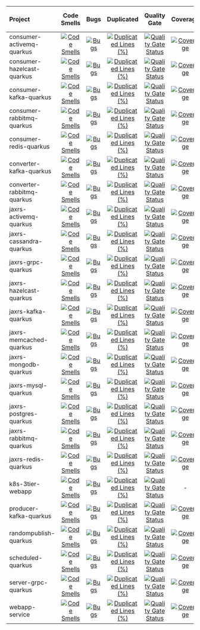 | Project                    |                                                                                                  Code Smells                                                                                                  |                                                                                               Bugs                                                                                              |                                                                                                              Duplicated                                                                                                             |                                                                                                      Quality Gate                                                                                                      |                                                                                                 Coverage                                                                                                |                                                                                               Lines of Code                                                                                               |
| :------------------------- | :-----------------------------------------------------------------------------------------------------------------------------------------------------------------------------------------------------------: | :---------------------------------------------------------------------------------------------------------------------------------------------------------------------------------------------: | :---------------------------------------------------------------------------------------------------------------------------------------------------------------------------------------------------------------------------------: | :--------------------------------------------------------------------------------------------------------------------------------------------------------------------------------------------------------------------: | :-----------------------------------------------------------------------------------------------------------------------------------------------------------------------------------------------------: | :-------------------------------------------------------------------------------------------------------------------------------------------------------------------------------------------------------: |
| consumer-activemq-quarkus  |  [![Code Smells](https://sonarcloud.io/api/project_badges/measure?project=yurake_consumer-activemq-quarkus\&metric=code_smells)](https://sonarcloud.io/summary/new_code?id=yurake_consumer-activemq-quarkus)  |  [![Bugs](https://sonarcloud.io/api/project_badges/measure?project=yurake_consumer-activemq-quarkus\&metric=bugs)](https://sonarcloud.io/summary/new_code?id=yurake_consumer-activemq-quarkus)  |  [![Duplicated Lines (%)](https://sonarcloud.io/api/project_badges/measure?project=yurake_consumer-activemq-quarkus\&metric=duplicated_lines_density)](https://sonarcloud.io/summary/new_code?id=yurake_consumer-activemq-quarkus)  |  [![Quality Gate Status](https://sonarcloud.io/api/project_badges/measure?project=yurake_consumer-activemq-quarkus\&metric=alert_status)](https://sonarcloud.io/summary/new_code?id=yurake_consumer-activemq-quarkus)  |  [![Coverage](https://sonarcloud.io/api/project_badges/measure?project=yurake_consumer-activemq-quarkus\&metric=coverage)](https://sonarcloud.io/summary/new_code?id=yurake_consumer-activemq-quarkus)  |  [![Lines of Code](https://sonarcloud.io/api/project_badges/measure?project=yurake_consumer-activemq-quarkus\&metric=ncloc)](https://sonarcloud.io/summary/new_code?id=yurake_consumer-activemq-quarkus)  |
| consumer-hazelcast-quarkus | [![Code Smells](https://sonarcloud.io/api/project_badges/measure?project=yurake_consumer-hazelcast-quarkus\&metric=code_smells)](https://sonarcloud.io/summary/new_code?id=yurake_consumer-hazelcast-quarkus) | [![Bugs](https://sonarcloud.io/api/project_badges/measure?project=yurake_consumer-hazelcast-quarkus\&metric=bugs)](https://sonarcloud.io/summary/new_code?id=yurake_consumer-hazelcast-quarkus) | [![Duplicated Lines (%)](https://sonarcloud.io/api/project_badges/measure?project=yurake_consumer-hazelcast-quarkus\&metric=duplicated_lines_density)](https://sonarcloud.io/summary/new_code?id=yurake_consumer-hazelcast-quarkus) | [![Quality Gate Status](https://sonarcloud.io/api/project_badges/measure?project=yurake_consumer-hazelcast-quarkus\&metric=alert_status)](https://sonarcloud.io/summary/new_code?id=yurake_consumer-hazelcast-quarkus) | [![Coverage](https://sonarcloud.io/api/project_badges/measure?project=yurake_consumer-hazelcast-quarkus\&metric=coverage)](https://sonarcloud.io/summary/new_code?id=yurake_consumer-hazelcast-quarkus) | [![Lines of Code](https://sonarcloud.io/api/project_badges/measure?project=yurake_consumer-hazelcast-quarkus\&metric=ncloc)](https://sonarcloud.io/summary/new_code?id=yurake_consumer-hazelcast-quarkus) |
| consumer-kafka-quarkus     |     [![Code Smells](https://sonarcloud.io/api/project_badges/measure?project=yurake_consumer-kafka-quarkus\&metric=code_smells)](https://sonarcloud.io/summary/new_code?id=yurake_consumer-kafka-quarkus)     |     [![Bugs](https://sonarcloud.io/api/project_badges/measure?project=yurake_consumer-kafka-quarkus\&metric=bugs)](https://sonarcloud.io/summary/new_code?id=yurake_consumer-kafka-quarkus)     |     [![Duplicated Lines (%)](https://sonarcloud.io/api/project_badges/measure?project=yurake_consumer-kafka-quarkus\&metric=duplicated_lines_density)](https://sonarcloud.io/summary/new_code?id=yurake_consumer-kafka-quarkus)     |     [![Quality Gate Status](https://sonarcloud.io/api/project_badges/measure?project=yurake_consumer-kafka-quarkus\&metric=alert_status)](https://sonarcloud.io/summary/new_code?id=yurake_consumer-kafka-quarkus)     |     [![Coverage](https://sonarcloud.io/api/project_badges/measure?project=yurake_consumer-kafka-quarkus\&metric=coverage)](https://sonarcloud.io/summary/new_code?id=yurake_consumer-kafka-quarkus)     |     [![Lines of Code](https://sonarcloud.io/api/project_badges/measure?project=yurake_consumer-kafka-quarkus\&metric=ncloc)](https://sonarcloud.io/summary/new_code?id=yurake_consumer-kafka-quarkus)     |
| consumer-rabbitmq-quarkus  |  [![Code Smells](https://sonarcloud.io/api/project_badges/measure?project=yurake_consumer-rabbitmq-quarkus\&metric=code_smells)](https://sonarcloud.io/summary/new_code?id=yurake_consumer-rabbitmq-quarkus)  |  [![Bugs](https://sonarcloud.io/api/project_badges/measure?project=yurake_consumer-rabbitmq-quarkus\&metric=bugs)](https://sonarcloud.io/summary/new_code?id=yurake_consumer-rabbitmq-quarkus)  |  [![Duplicated Lines (%)](https://sonarcloud.io/api/project_badges/measure?project=yurake_consumer-rabbitmq-quarkus\&metric=duplicated_lines_density)](https://sonarcloud.io/summary/new_code?id=yurake_consumer-rabbitmq-quarkus)  |  [![Quality Gate Status](https://sonarcloud.io/api/project_badges/measure?project=yurake_consumer-rabbitmq-quarkus\&metric=alert_status)](https://sonarcloud.io/summary/new_code?id=yurake_consumer-rabbitmq-quarkus)  |  [![Coverage](https://sonarcloud.io/api/project_badges/measure?project=yurake_consumer-rabbitmq-quarkus\&metric=coverage)](https://sonarcloud.io/summary/new_code?id=yurake_consumer-rabbitmq-quarkus)  |  [![Lines of Code](https://sonarcloud.io/api/project_badges/measure?project=yurake_consumer-rabbitmq-quarkus\&metric=ncloc)](https://sonarcloud.io/summary/new_code?id=yurake_consumer-rabbitmq-quarkus)  |
| consumer-redis-quarkus     |     [![Code Smells](https://sonarcloud.io/api/project_badges/measure?project=yurake_consumer-redis-quarkus\&metric=code_smells)](https://sonarcloud.io/summary/new_code?id=yurake_consumer-redis-quarkus)     |     [![Bugs](https://sonarcloud.io/api/project_badges/measure?project=yurake_consumer-redis-quarkus\&metric=bugs)](https://sonarcloud.io/summary/new_code?id=yurake_consumer-redis-quarkus)     |     [![Duplicated Lines (%)](https://sonarcloud.io/api/project_badges/measure?project=yurake_consumer-redis-quarkus\&metric=duplicated_lines_density)](https://sonarcloud.io/summary/new_code?id=yurake_consumer-redis-quarkus)     |     [![Quality Gate Status](https://sonarcloud.io/api/project_badges/measure?project=yurake_consumer-redis-quarkus\&metric=alert_status)](https://sonarcloud.io/summary/new_code?id=yurake_consumer-redis-quarkus)     |     [![Coverage](https://sonarcloud.io/api/project_badges/measure?project=yurake_consumer-redis-quarkus\&metric=coverage)](https://sonarcloud.io/summary/new_code?id=yurake_consumer-redis-quarkus)     |     [![Lines of Code](https://sonarcloud.io/api/project_badges/measure?project=yurake_consumer-redis-quarkus\&metric=ncloc)](https://sonarcloud.io/summary/new_code?id=yurake_consumer-redis-quarkus)     |
| converter-kafka-quarkus    |    [![Code Smells](https://sonarcloud.io/api/project_badges/measure?project=yurake_converter-kafka-quarkus\&metric=code_smells)](https://sonarcloud.io/summary/new_code?id=yurake_converter-kafka-quarkus)    |    [![Bugs](https://sonarcloud.io/api/project_badges/measure?project=yurake_converter-kafka-quarkus\&metric=bugs)](https://sonarcloud.io/summary/new_code?id=yurake_converter-kafka-quarkus)    |    [![Duplicated Lines (%)](https://sonarcloud.io/api/project_badges/measure?project=yurake_converter-kafka-quarkus\&metric=duplicated_lines_density)](https://sonarcloud.io/summary/new_code?id=yurake_converter-kafka-quarkus)    |    [![Quality Gate Status](https://sonarcloud.io/api/project_badges/measure?project=yurake_converter-kafka-quarkus\&metric=alert_status)](https://sonarcloud.io/summary/new_code?id=yurake_converter-kafka-quarkus)    |    [![Coverage](https://sonarcloud.io/api/project_badges/measure?project=yurake_converter-kafka-quarkus\&metric=coverage)](https://sonarcloud.io/summary/new_code?id=yurake_converter-kafka-quarkus)    |    [![Lines of Code](https://sonarcloud.io/api/project_badges/measure?project=yurake_converter-kafka-quarkus\&metric=ncloc)](https://sonarcloud.io/summary/new_code?id=yurake_converter-kafka-quarkus)    |
| converter-rabbitmq-quarkus | [![Code Smells](https://sonarcloud.io/api/project_badges/measure?project=yurake_converter-rabbitmq-quarkus\&metric=code_smells)](https://sonarcloud.io/summary/new_code?id=yurake_converter-rabbitmq-quarkus) | [![Bugs](https://sonarcloud.io/api/project_badges/measure?project=yurake_converter-rabbitmq-quarkus\&metric=bugs)](https://sonarcloud.io/summary/new_code?id=yurake_converter-rabbitmq-quarkus) | [![Duplicated Lines (%)](https://sonarcloud.io/api/project_badges/measure?project=yurake_converter-rabbitmq-quarkus\&metric=duplicated_lines_density)](https://sonarcloud.io/summary/new_code?id=yurake_converter-rabbitmq-quarkus) | [![Quality Gate Status](https://sonarcloud.io/api/project_badges/measure?project=yurake_converter-rabbitmq-quarkus\&metric=alert_status)](https://sonarcloud.io/summary/new_code?id=yurake_converter-rabbitmq-quarkus) | [![Coverage](https://sonarcloud.io/api/project_badges/measure?project=yurake_converter-rabbitmq-quarkus\&metric=coverage)](https://sonarcloud.io/summary/new_code?id=yurake_converter-rabbitmq-quarkus) | [![Lines of Code](https://sonarcloud.io/api/project_badges/measure?project=yurake_converter-rabbitmq-quarkus\&metric=ncloc)](https://sonarcloud.io/summary/new_code?id=yurake_converter-rabbitmq-quarkus) |
| jaxrs-activemq-quarkus     |     [![Code Smells](https://sonarcloud.io/api/project_badges/measure?project=yurake_jaxrs-activemq-quarkus\&metric=code_smells)](https://sonarcloud.io/summary/new_code?id=yurake_jaxrs-activemq-quarkus)     |     [![Bugs](https://sonarcloud.io/api/project_badges/measure?project=yurake_jaxrs-activemq-quarkus\&metric=bugs)](https://sonarcloud.io/summary/new_code?id=yurake_jaxrs-activemq-quarkus)     |     [![Duplicated Lines (%)](https://sonarcloud.io/api/project_badges/measure?project=yurake_jaxrs-activemq-quarkus\&metric=duplicated_lines_density)](https://sonarcloud.io/summary/new_code?id=yurake_jaxrs-activemq-quarkus)     |     [![Quality Gate Status](https://sonarcloud.io/api/project_badges/measure?project=yurake_jaxrs-activemq-quarkus\&metric=alert_status)](https://sonarcloud.io/summary/new_code?id=yurake_jaxrs-activemq-quarkus)     |     [![Coverage](https://sonarcloud.io/api/project_badges/measure?project=yurake_jaxrs-activemq-quarkus\&metric=coverage)](https://sonarcloud.io/summary/new_code?id=yurake_jaxrs-activemq-quarkus)     |     [![Lines of Code](https://sonarcloud.io/api/project_badges/measure?project=yurake_jaxrs-activemq-quarkus\&metric=ncloc)](https://sonarcloud.io/summary/new_code?id=yurake_jaxrs-activemq-quarkus)     |
| jaxrs-cassandra-quarkus    |    [![Code Smells](https://sonarcloud.io/api/project_badges/measure?project=yurake_jaxrs-cassandra-quarkus\&metric=code_smells)](https://sonarcloud.io/summary/new_code?id=yurake_jaxrs-cassandra-quarkus)    |    [![Bugs](https://sonarcloud.io/api/project_badges/measure?project=yurake_jaxrs-cassandra-quarkus\&metric=bugs)](https://sonarcloud.io/summary/new_code?id=yurake_jaxrs-cassandra-quarkus)    |    [![Duplicated Lines (%)](https://sonarcloud.io/api/project_badges/measure?project=yurake_jaxrs-cassandra-quarkus\&metric=duplicated_lines_density)](https://sonarcloud.io/summary/new_code?id=yurake_jaxrs-cassandra-quarkus)    |    [![Quality Gate Status](https://sonarcloud.io/api/project_badges/measure?project=yurake_jaxrs-cassandra-quarkus\&metric=alert_status)](https://sonarcloud.io/summary/new_code?id=yurake_jaxrs-cassandra-quarkus)    |    [![Coverage](https://sonarcloud.io/api/project_badges/measure?project=yurake_jaxrs-cassandra-quarkus\&metric=coverage)](https://sonarcloud.io/summary/new_code?id=yurake_jaxrs-cassandra-quarkus)    |    [![Lines of Code](https://sonarcloud.io/api/project_badges/measure?project=yurake_jaxrs-cassandra-quarkus\&metric=ncloc)](https://sonarcloud.io/summary/new_code?id=yurake_jaxrs-cassandra-quarkus)    |
| jaxrs-grpc-quarkus         |         [![Code Smells](https://sonarcloud.io/api/project_badges/measure?project=yurake_jaxrs-grpc-quarkus\&metric=code_smells)](https://sonarcloud.io/summary/new_code?id=yurake_jaxrs-grpc-quarkus)         |         [![Bugs](https://sonarcloud.io/api/project_badges/measure?project=yurake_jaxrs-grpc-quarkus\&metric=bugs)](https://sonarcloud.io/summary/new_code?id=yurake_jaxrs-grpc-quarkus)         |         [![Duplicated Lines (%)](https://sonarcloud.io/api/project_badges/measure?project=yurake_jaxrs-grpc-quarkus\&metric=duplicated_lines_density)](https://sonarcloud.io/summary/new_code?id=yurake_jaxrs-grpc-quarkus)         |         [![Quality Gate Status](https://sonarcloud.io/api/project_badges/measure?project=yurake_jaxrs-grpc-quarkus\&metric=alert_status)](https://sonarcloud.io/summary/new_code?id=yurake_jaxrs-grpc-quarkus)         |         [![Coverage](https://sonarcloud.io/api/project_badges/measure?project=yurake_jaxrs-grpc-quarkus\&metric=coverage)](https://sonarcloud.io/summary/new_code?id=yurake_jaxrs-grpc-quarkus)         |         [![Lines of Code](https://sonarcloud.io/api/project_badges/measure?project=yurake_jaxrs-grpc-quarkus\&metric=ncloc)](https://sonarcloud.io/summary/new_code?id=yurake_jaxrs-grpc-quarkus)         |
| jaxrs-hazelcast-quarkus    |    [![Code Smells](https://sonarcloud.io/api/project_badges/measure?project=yurake_jaxrs-hazelcast-quarkus\&metric=code_smells)](https://sonarcloud.io/summary/new_code?id=yurake_jaxrs-hazelcast-quarkus)    |    [![Bugs](https://sonarcloud.io/api/project_badges/measure?project=yurake_jaxrs-hazelcast-quarkus\&metric=bugs)](https://sonarcloud.io/summary/new_code?id=yurake_jaxrs-hazelcast-quarkus)    |    [![Duplicated Lines (%)](https://sonarcloud.io/api/project_badges/measure?project=yurake_jaxrs-hazelcast-quarkus\&metric=duplicated_lines_density)](https://sonarcloud.io/summary/new_code?id=yurake_jaxrs-hazelcast-quarkus)    |    [![Quality Gate Status](https://sonarcloud.io/api/project_badges/measure?project=yurake_jaxrs-hazelcast-quarkus\&metric=alert_status)](https://sonarcloud.io/summary/new_code?id=yurake_jaxrs-hazelcast-quarkus)    |    [![Coverage](https://sonarcloud.io/api/project_badges/measure?project=yurake_jaxrs-hazelcast-quarkus\&metric=coverage)](https://sonarcloud.io/summary/new_code?id=yurake_jaxrs-hazelcast-quarkus)    |    [![Lines of Code](https://sonarcloud.io/api/project_badges/measure?project=yurake_jaxrs-hazelcast-quarkus\&metric=ncloc)](https://sonarcloud.io/summary/new_code?id=yurake_jaxrs-hazelcast-quarkus)    |
| jaxrs-kafka-quarkus        |        [![Code Smells](https://sonarcloud.io/api/project_badges/measure?project=yurake_jaxrs-kafka-quarkus\&metric=code_smells)](https://sonarcloud.io/summary/new_code?id=yurake_jaxrs-kafka-quarkus)        |        [![Bugs](https://sonarcloud.io/api/project_badges/measure?project=yurake_jaxrs-kafka-quarkus\&metric=bugs)](https://sonarcloud.io/summary/new_code?id=yurake_jaxrs-kafka-quarkus)        |        [![Duplicated Lines (%)](https://sonarcloud.io/api/project_badges/measure?project=yurake_jaxrs-kafka-quarkus\&metric=duplicated_lines_density)](https://sonarcloud.io/summary/new_code?id=yurake_jaxrs-kafka-quarkus)        |        [![Quality Gate Status](https://sonarcloud.io/api/project_badges/measure?project=yurake_jaxrs-kafka-quarkus\&metric=alert_status)](https://sonarcloud.io/summary/new_code?id=yurake_jaxrs-kafka-quarkus)        |        [![Coverage](https://sonarcloud.io/api/project_badges/measure?project=yurake_jaxrs-kafka-quarkus\&metric=coverage)](https://sonarcloud.io/summary/new_code?id=yurake_jaxrs-kafka-quarkus)        |        [![Lines of Code](https://sonarcloud.io/api/project_badges/measure?project=yurake_jaxrs-kafka-quarkus\&metric=ncloc)](https://sonarcloud.io/summary/new_code?id=yurake_jaxrs-kafka-quarkus)        |
| jaxrs-memcached-quarkus    |    [![Code Smells](https://sonarcloud.io/api/project_badges/measure?project=yurake_jaxrs-memcached-quarkus\&metric=code_smells)](https://sonarcloud.io/summary/new_code?id=yurake_jaxrs-memcached-quarkus)    |    [![Bugs](https://sonarcloud.io/api/project_badges/measure?project=yurake_jaxrs-memcached-quarkus\&metric=bugs)](https://sonarcloud.io/summary/new_code?id=yurake_jaxrs-memcached-quarkus)    |    [![Duplicated Lines (%)](https://sonarcloud.io/api/project_badges/measure?project=yurake_jaxrs-memcached-quarkus\&metric=duplicated_lines_density)](https://sonarcloud.io/summary/new_code?id=yurake_jaxrs-memcached-quarkus)    |    [![Quality Gate Status](https://sonarcloud.io/api/project_badges/measure?project=yurake_jaxrs-memcached-quarkus\&metric=alert_status)](https://sonarcloud.io/summary/new_code?id=yurake_jaxrs-memcached-quarkus)    |    [![Coverage](https://sonarcloud.io/api/project_badges/measure?project=yurake_jaxrs-memcached-quarkus\&metric=coverage)](https://sonarcloud.io/summary/new_code?id=yurake_jaxrs-memcached-quarkus)    |    [![Lines of Code](https://sonarcloud.io/api/project_badges/measure?project=yurake_jaxrs-memcached-quarkus\&metric=ncloc)](https://sonarcloud.io/summary/new_code?id=yurake_jaxrs-memcached-quarkus)    |
| jaxrs-mongodb-quarkus      |      [![Code Smells](https://sonarcloud.io/api/project_badges/measure?project=yurake_jaxrs-mongodb-quarkus\&metric=code_smells)](https://sonarcloud.io/summary/new_code?id=yurake_jaxrs-mongodb-quarkus)      |      [![Bugs](https://sonarcloud.io/api/project_badges/measure?project=yurake_jaxrs-mongodb-quarkus\&metric=bugs)](https://sonarcloud.io/summary/new_code?id=yurake_jaxrs-mongodb-quarkus)      |      [![Duplicated Lines (%)](https://sonarcloud.io/api/project_badges/measure?project=yurake_jaxrs-mongodb-quarkus\&metric=duplicated_lines_density)](https://sonarcloud.io/summary/new_code?id=yurake_jaxrs-mongodb-quarkus)      |      [![Quality Gate Status](https://sonarcloud.io/api/project_badges/measure?project=yurake_jaxrs-mongodb-quarkus\&metric=alert_status)](https://sonarcloud.io/summary/new_code?id=yurake_jaxrs-mongodb-quarkus)      |      [![Coverage](https://sonarcloud.io/api/project_badges/measure?project=yurake_jaxrs-mongodb-quarkus\&metric=coverage)](https://sonarcloud.io/summary/new_code?id=yurake_jaxrs-mongodb-quarkus)      |      [![Lines of Code](https://sonarcloud.io/api/project_badges/measure?project=yurake_jaxrs-mongodb-quarkus\&metric=ncloc)](https://sonarcloud.io/summary/new_code?id=yurake_jaxrs-mongodb-quarkus)      |
| jaxrs-mysql-quarkus        |        [![Code Smells](https://sonarcloud.io/api/project_badges/measure?project=yurake_jaxrs-mysql-quarkus\&metric=code_smells)](https://sonarcloud.io/summary/new_code?id=yurake_jaxrs-mysql-quarkus)        |        [![Bugs](https://sonarcloud.io/api/project_badges/measure?project=yurake_jaxrs-mysql-quarkus\&metric=bugs)](https://sonarcloud.io/summary/new_code?id=yurake_jaxrs-mysql-quarkus)        |        [![Duplicated Lines (%)](https://sonarcloud.io/api/project_badges/measure?project=yurake_jaxrs-mysql-quarkus\&metric=duplicated_lines_density)](https://sonarcloud.io/summary/new_code?id=yurake_jaxrs-mysql-quarkus)        |        [![Quality Gate Status](https://sonarcloud.io/api/project_badges/measure?project=yurake_jaxrs-mysql-quarkus\&metric=alert_status)](https://sonarcloud.io/summary/new_code?id=yurake_jaxrs-mysql-quarkus)        |        [![Coverage](https://sonarcloud.io/api/project_badges/measure?project=yurake_jaxrs-mysql-quarkus\&metric=coverage)](https://sonarcloud.io/summary/new_code?id=yurake_jaxrs-mysql-quarkus)        |        [![Lines of Code](https://sonarcloud.io/api/project_badges/measure?project=yurake_jaxrs-mysql-quarkus\&metric=ncloc)](https://sonarcloud.io/summary/new_code?id=yurake_jaxrs-mysql-quarkus)        |
| jaxrs-postgres-quarkus     |     [![Code Smells](https://sonarcloud.io/api/project_badges/measure?project=yurake_jaxrs-postgres-quarkus\&metric=code_smells)](https://sonarcloud.io/summary/new_code?id=yurake_jaxrs-postgres-quarkus)     |     [![Bugs](https://sonarcloud.io/api/project_badges/measure?project=yurake_jaxrs-postgres-quarkus\&metric=bugs)](https://sonarcloud.io/summary/new_code?id=yurake_jaxrs-postgres-quarkus)     |     [![Duplicated Lines (%)](https://sonarcloud.io/api/project_badges/measure?project=yurake_jaxrs-postgres-quarkus\&metric=duplicated_lines_density)](https://sonarcloud.io/summary/new_code?id=yurake_jaxrs-postgres-quarkus)     |     [![Quality Gate Status](https://sonarcloud.io/api/project_badges/measure?project=yurake_jaxrs-postgres-quarkus\&metric=alert_status)](https://sonarcloud.io/summary/new_code?id=yurake_jaxrs-postgres-quarkus)     |     [![Coverage](https://sonarcloud.io/api/project_badges/measure?project=yurake_jaxrs-postgres-quarkus\&metric=coverage)](https://sonarcloud.io/summary/new_code?id=yurake_jaxrs-postgres-quarkus)     |     [![Lines of Code](https://sonarcloud.io/api/project_badges/measure?project=yurake_jaxrs-postgres-quarkus\&metric=ncloc)](https://sonarcloud.io/summary/new_code?id=yurake_jaxrs-postgres-quarkus)     |
| jaxrs-rabbitmq-quarkus     |     [![Code Smells](https://sonarcloud.io/api/project_badges/measure?project=yurake_jaxrs-rabbitmq-quarkus\&metric=code_smells)](https://sonarcloud.io/summary/new_code?id=yurake_jaxrs-rabbitmq-quarkus)     |     [![Bugs](https://sonarcloud.io/api/project_badges/measure?project=yurake_jaxrs-rabbitmq-quarkus\&metric=bugs)](https://sonarcloud.io/summary/new_code?id=yurake_jaxrs-rabbitmq-quarkus)     |     [![Duplicated Lines (%)](https://sonarcloud.io/api/project_badges/measure?project=yurake_jaxrs-rabbitmq-quarkus\&metric=duplicated_lines_density)](https://sonarcloud.io/summary/new_code?id=yurake_jaxrs-rabbitmq-quarkus)     |     [![Quality Gate Status](https://sonarcloud.io/api/project_badges/measure?project=yurake_jaxrs-rabbitmq-quarkus\&metric=alert_status)](https://sonarcloud.io/summary/new_code?id=yurake_jaxrs-rabbitmq-quarkus)     |     [![Coverage](https://sonarcloud.io/api/project_badges/measure?project=yurake_jaxrs-rabbitmq-quarkus\&metric=coverage)](https://sonarcloud.io/summary/new_code?id=yurake_jaxrs-rabbitmq-quarkus)     |     [![Lines of Code](https://sonarcloud.io/api/project_badges/measure?project=yurake_jaxrs-rabbitmq-quarkus\&metric=ncloc)](https://sonarcloud.io/summary/new_code?id=yurake_jaxrs-rabbitmq-quarkus)     |
| jaxrs-redis-quarkus        |        [![Code Smells](https://sonarcloud.io/api/project_badges/measure?project=yurake_jaxrs-redis-quarkus\&metric=code_smells)](https://sonarcloud.io/summary/new_code?id=yurake_jaxrs-redis-quarkus)        |        [![Bugs](https://sonarcloud.io/api/project_badges/measure?project=yurake_jaxrs-redis-quarkus\&metric=bugs)](https://sonarcloud.io/summary/new_code?id=yurake_jaxrs-redis-quarkus)        |        [![Duplicated Lines (%)](https://sonarcloud.io/api/project_badges/measure?project=yurake_jaxrs-redis-quarkus\&metric=duplicated_lines_density)](https://sonarcloud.io/summary/new_code?id=yurake_jaxrs-redis-quarkus)        |        [![Quality Gate Status](https://sonarcloud.io/api/project_badges/measure?project=yurake_jaxrs-redis-quarkus\&metric=alert_status)](https://sonarcloud.io/summary/new_code?id=yurake_jaxrs-redis-quarkus)        |        [![Coverage](https://sonarcloud.io/api/project_badges/measure?project=yurake_jaxrs-redis-quarkus\&metric=coverage)](https://sonarcloud.io/summary/new_code?id=yurake_jaxrs-redis-quarkus)        |        [![Lines of Code](https://sonarcloud.io/api/project_badges/measure?project=yurake_jaxrs-redis-quarkus\&metric=ncloc)](https://sonarcloud.io/summary/new_code?id=yurake_jaxrs-redis-quarkus)        |
| k8s-3tier-webapp           |           [![Code Smells](https://sonarcloud.io/api/project_badges/measure?project=yurake_k8s-3tier-webapp\&metric=code_smells)](https://sonarcloud.io/summary/new_code?id=yurake_k8s-3tier-webapp)           |           [![Bugs](https://sonarcloud.io/api/project_badges/measure?project=yurake_k8s-3tier-webapp\&metric=bugs)](https://sonarcloud.io/summary/new_code?id=yurake_k8s-3tier-webapp)           |           [![Duplicated Lines (%)](https://sonarcloud.io/api/project_badges/measure?project=yurake_k8s-3tier-webapp\&metric=duplicated_lines_density)](https://sonarcloud.io/summary/new_code?id=yurake_k8s-3tier-webapp)           |           [![Quality Gate Status](https://sonarcloud.io/api/project_badges/measure?project=yurake_k8s-3tier-webapp\&metric=alert_status)](https://sonarcloud.io/summary/new_code?id=yurake_k8s-3tier-webapp)           |                                                                                                    -                                                                                                    |           [![Lines of Code](https://sonarcloud.io/api/project_badges/measure?project=yurake_k8s-3tier-webapp\&metric=ncloc)](https://sonarcloud.io/summary/new_code?id=yurake_k8s-3tier-webapp)           |
| producer-kafka-quarkus     |     [![Code Smells](https://sonarcloud.io/api/project_badges/measure?project=yurake_producer-kafka-quarkus\&metric=code_smells)](https://sonarcloud.io/summary/new_code?id=yurake_producer-kafka-quarkus)     |     [![Bugs](https://sonarcloud.io/api/project_badges/measure?project=yurake_producer-kafka-quarkus\&metric=bugs)](https://sonarcloud.io/summary/new_code?id=yurake_producer-kafka-quarkus)     |     [![Duplicated Lines (%)](https://sonarcloud.io/api/project_badges/measure?project=yurake_producer-kafka-quarkus\&metric=duplicated_lines_density)](https://sonarcloud.io/summary/new_code?id=yurake_producer-kafka-quarkus)     |     [![Quality Gate Status](https://sonarcloud.io/api/project_badges/measure?project=yurake_producer-kafka-quarkus\&metric=alert_status)](https://sonarcloud.io/summary/new_code?id=yurake_producer-kafka-quarkus)     |     [![Coverage](https://sonarcloud.io/api/project_badges/measure?project=yurake_producer-kafka-quarkus\&metric=coverage)](https://sonarcloud.io/summary/new_code?id=yurake_producer-kafka-quarkus)     |     [![Lines of Code](https://sonarcloud.io/api/project_badges/measure?project=yurake_producer-kafka-quarkus\&metric=ncloc)](https://sonarcloud.io/summary/new_code?id=yurake_producer-kafka-quarkus)     |
| randompublish-quarkus      |      [![Code Smells](https://sonarcloud.io/api/project_badges/measure?project=yurake_randompublish-quarkus\&metric=code_smells)](https://sonarcloud.io/summary/new_code?id=yurake_randompublish-quarkus)      |      [![Bugs](https://sonarcloud.io/api/project_badges/measure?project=yurake_randompublish-quarkus\&metric=bugs)](https://sonarcloud.io/summary/new_code?id=yurake_randompublish-quarkus)      |      [![Duplicated Lines (%)](https://sonarcloud.io/api/project_badges/measure?project=yurake_randompublish-quarkus\&metric=duplicated_lines_density)](https://sonarcloud.io/summary/new_code?id=yurake_randompublish-quarkus)      |      [![Quality Gate Status](https://sonarcloud.io/api/project_badges/measure?project=yurake_randompublish-quarkus\&metric=alert_status)](https://sonarcloud.io/summary/new_code?id=yurake_randompublish-quarkus)      |      [![Coverage](https://sonarcloud.io/api/project_badges/measure?project=yurake_randompublish-quarkus\&metric=coverage)](https://sonarcloud.io/summary/new_code?id=yurake_randompublish-quarkus)      |      [![Lines of Code](https://sonarcloud.io/api/project_badges/measure?project=yurake_randompublish-quarkus\&metric=ncloc)](https://sonarcloud.io/summary/new_code?id=yurake_randompublish-quarkus)      |
| scheduled-quarkus          |          [![Code Smells](https://sonarcloud.io/api/project_badges/measure?project=yurake_scheduled-quarkus\&metric=code_smells)](https://sonarcloud.io/summary/new_code?id=yurake_scheduled-quarkus)          |          [![Bugs](https://sonarcloud.io/api/project_badges/measure?project=yurake_scheduled-quarkus\&metric=bugs)](https://sonarcloud.io/summary/new_code?id=yurake_scheduled-quarkus)          |          [![Duplicated Lines (%)](https://sonarcloud.io/api/project_badges/measure?project=yurake_scheduled-quarkus\&metric=duplicated_lines_density)](https://sonarcloud.io/summary/new_code?id=yurake_scheduled-quarkus)          |          [![Quality Gate Status](https://sonarcloud.io/api/project_badges/measure?project=yurake_scheduled-quarkus\&metric=alert_status)](https://sonarcloud.io/summary/new_code?id=yurake_scheduled-quarkus)          |          [![Coverage](https://sonarcloud.io/api/project_badges/measure?project=yurake_scheduled-quarkus\&metric=coverage)](https://sonarcloud.io/summary/new_code?id=yurake_scheduled-quarkus)          |          [![Lines of Code](https://sonarcloud.io/api/project_badges/measure?project=yurake_scheduled-quarkus\&metric=ncloc)](https://sonarcloud.io/summary/new_code?id=yurake_scheduled-quarkus)          |
| server-grpc-quarkus        |        [![Code Smells](https://sonarcloud.io/api/project_badges/measure?project=yurake_server-grpc-quarkus\&metric=code_smells)](https://sonarcloud.io/summary/new_code?id=yurake_server-grpc-quarkus)        |        [![Bugs](https://sonarcloud.io/api/project_badges/measure?project=yurake_server-grpc-quarkus\&metric=bugs)](https://sonarcloud.io/summary/new_code?id=yurake_server-grpc-quarkus)        |        [![Duplicated Lines (%)](https://sonarcloud.io/api/project_badges/measure?project=yurake_server-grpc-quarkus\&metric=duplicated_lines_density)](https://sonarcloud.io/summary/new_code?id=yurake_server-grpc-quarkus)        |        [![Quality Gate Status](https://sonarcloud.io/api/project_badges/measure?project=yurake_server-grpc-quarkus\&metric=alert_status)](https://sonarcloud.io/summary/new_code?id=yurake_server-grpc-quarkus)        |        [![Coverage](https://sonarcloud.io/api/project_badges/measure?project=yurake_server-grpc-quarkus\&metric=coverage)](https://sonarcloud.io/summary/new_code?id=yurake_server-grpc-quarkus)        |        [![Lines of Code](https://sonarcloud.io/api/project_badges/measure?project=yurake_server-grpc-quarkus\&metric=ncloc)](https://sonarcloud.io/summary/new_code?id=yurake_server-grpc-quarkus)        |
| webapp-service             |             [![Code Smells](https://sonarcloud.io/api/project_badges/measure?project=yurake_webapp-service\&metric=code_smells)](https://sonarcloud.io/summary/new_code?id=yurake_webapp-service)             |             [![Bugs](https://sonarcloud.io/api/project_badges/measure?project=yurake_webapp-service\&metric=bugs)](https://sonarcloud.io/summary/new_code?id=yurake_webapp-service)             |             [![Duplicated Lines (%)](https://sonarcloud.io/api/project_badges/measure?project=yurake_webapp-service\&metric=duplicated_lines_density)](https://sonarcloud.io/summary/new_code?id=yurake_webapp-service)             |             [![Quality Gate Status](https://sonarcloud.io/api/project_badges/measure?project=yurake_webapp-service\&metric=alert_status)](https://sonarcloud.io/summary/new_code?id=yurake_webapp-service)             |             [![Coverage](https://sonarcloud.io/api/project_badges/measure?project=yurake_webapp-service\&metric=coverage)](https://sonarcloud.io/summary/new_code?id=yurake_webapp-service)             |             [![Lines of Code](https://sonarcloud.io/api/project_badges/measure?project=yurake_webapp-service\&metric=ncloc)](https://sonarcloud.io/summary/new_code?id=yurake_webapp-service)             |
